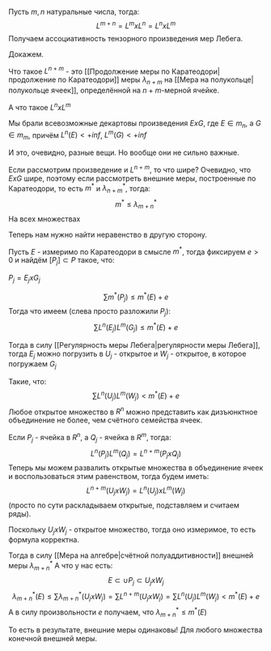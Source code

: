 Пусть $m, n$ натуральные числа, тогда:
$$
L^{m+n} = L^{m} x L^{n} = L^{n} x L^{m}
$$
Получаем ассоциативность тензорного произведения мер Лебега.

Докажем.

Что такое $L^{n+m}$ - это [[Продолжение меры по Каратеодори|продолжение по Каратеодори]] меры $\lambda_{n+m}$ на [[Мера на полукольце|полукольце ячеек]], определённой на $n + m$-мерной ячейке.

А что такое $L^{n} x L^{m}$

Мы брали всевозможные декартовы произведения $E x G$, где $E \in m_{n}$, а $G \in m_{m}$, причём $L^{n}(E) < +inf$, $L^{m}(G) < +inf$

И это, очевидно, разные вещи. Но вообще они не сильно важные.

Если рассмотрим произведение и $L^{n+m}$, то что шире? Очевидно, что $E x G$ шире, поэтому если рассмотреть внешние меры, построенные по Каратеодори, то есть $m^{*}$ и $\lambda_{n+m}^{*}$, тогда:
$$
m^{*} \leq \lambda_{m+n}^{*}
$$
На всех множествах

Теперь нам нужно найти неравенство в другую сторону.

Пусть $E$ - измеримо по Каратеодори в смысле $m^{*}$, тогда фиксируем $e > 0$ и найдём $[P_{j}] \subset P$ такое, что:

$P_{j} = E_{j} x G_{j}$

$$
\sum\limits m^{*}(P_{j}) \leq m^{*}(E) + e
$$
Тогда что имеем (слева просто разложили $P_{j}$):
$$
\sum\limits L^{n}(E_{j})L^{m}(G_{j})\leq m^{*}(E) + e
$$

Тогда в силу [[Регулярность меры Лебега|регулярности меры Лебега]], тогда $E_{j}$ можно погрузить в $U_{j}$ - открытое и $W_{j}$ - открытое, в которое погружаем $G_{j}$

Такие, что:
$$
\sum\limits L^{n}(U_{j})L^{m}(W_{j}) < m^{*}(E) + e
$$
Любое открытое множество в $R^{n}$ можно представить как дизъюнктное объединение не более, чем счётного семейства ячеек.

Если $P_{j}$ - ячейка в $R^{n}$, а $Q_{j}$ - ячейка в $R^{m}$, тогда:
$$
L^{n}(P_{j})L^{m}(Q_{j}) = L^{n+m} (P_{j}x Q_{j})
$$
Теперь мы можем развалить открытые множества в объединение ячеек и воспользоваться этим равенством, тогда будем иметь:
$$
L^{n+m}(U_{j} x W_{j}) = L^{n}(U_{j}) x L^{m}(W_{j})
$$
(просто по сути раскладываем открытые, подставляем и считаем ряды).

Поскольку $U_{j} x W_{j}$ - открытое множество, тогда оно измеримое, то есть формула корректна.

Тогда в силу [[Мера на алгебре|счётной полуаддитивности]] внешней меры $\lambda^{*}_{m+n}$
А что у нас есть:
$$
E \subset \cup P_{j} \subset U_{j} x W_{j}
$$
$$
\lambda_{m+n}^{*} (E) \leq \sum\limits \lambda^{*}_{m+n} (U_{j} x W_{j}) = \sum\limits L^{n+m} (U_{j} x W_{j}) = \sum\limits L^{n}(U_{j}) L^{m}(W_{j}) < m^{*}(E) + e
$$
А в силу произвольности $e$ получаем, что $\lambda^{*}_{m+n} \leq m^{*}(E)$

То есть в результате, внешние меры одинаковы! Для любого множества конечной внешней меры.


